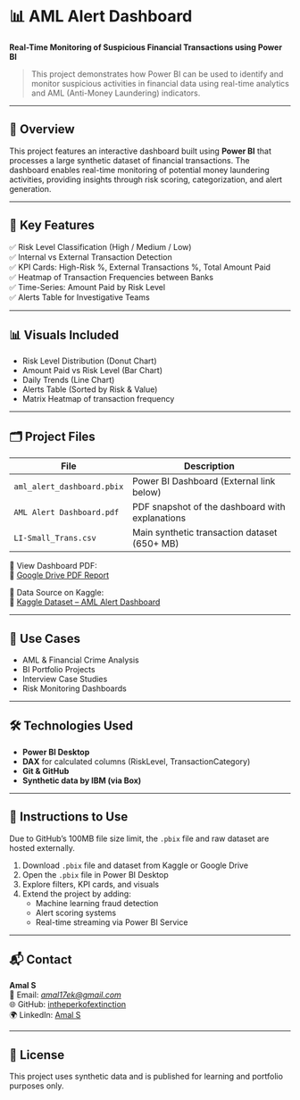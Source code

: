 # 📊 AML Alert Dashboard  
**Real-Time Monitoring of Suspicious Financial Transactions using Power BI**

> This project demonstrates how Power BI can be used to identify and monitor suspicious activities in financial data using real-time analytics and AML (Anti-Money Laundering) indicators.

---

## 📁 Overview

This project features an interactive dashboard built using **Power BI** that processes a large synthetic dataset of financial transactions. The dashboard enables real-time monitoring of potential money laundering activities, providing insights through risk scoring, categorization, and alert generation.

---

## 🧠 Key Features

✅ Risk Level Classification (High / Medium / Low)  
✅ Internal vs External Transaction Detection  
✅ KPI Cards: High-Risk %, External Transactions %, Total Amount Paid  
✅ Heatmap of Transaction Frequencies between Banks  
✅ Time-Series: Amount Paid by Risk Level  
✅ Alerts Table for Investigative Teams

---

## 📊 Visuals Included

- Risk Level Distribution (Donut Chart)  
- Amount Paid vs Risk Level (Bar Chart)  
- Daily Trends (Line Chart)  
- Alerts Table (Sorted by Risk & Value)  
- Matrix Heatmap of transaction frequency

---

## 🗂️ Project Files

| File                          | Description                                       |
|------------------------------|---------------------------------------------------|
| `aml_alert_dashboard.pbix`   | Power BI Dashboard (External link below)         |
| `AML Alert Dashboard.pdf`    | PDF snapshot of the dashboard with explanations  |
| `LI-Small_Trans.csv`         | Main synthetic transaction dataset (650+ MB)     |

📎 View Dashboard PDF:  
🔗 [Google Drive PDF Report](https://drive.google.com/file/d/1Mm6CP4lPSqUj-n8Mw_7r-9qPtJosXtVI/view?usp=sharing)

📎 Data Source on Kaggle:  
🔗 [Kaggle Dataset – AML Alert Dashboard](https://www.kaggle.com/datasets/amals418/aml-alert-dashboard)

---

## 📌 Use Cases

- AML & Financial Crime Analysis  
- BI Portfolio Projects  
- Interview Case Studies  
- Risk Monitoring Dashboards

---

## 🛠️ Technologies Used

- **Power BI Desktop**
- **DAX** for calculated columns (RiskLevel, TransactionCategory)
- **Git & GitHub**
- **Synthetic data by IBM (via Box)**

---

## 🚀 Instructions to Use

Due to GitHub’s 100MB file size limit, the `.pbix` file and raw dataset are hosted externally.

1. Download `.pbix` file and dataset from Kaggle or Google Drive
2. Open the `.pbix` file in Power BI Desktop
3. Explore filters, KPI cards, and visuals
4. Extend the project by adding:
   - Machine learning fraud detection
   - Alert scoring systems
   - Real-time streaming via Power BI Service

---

## 📬 Contact

**Amal S**  
📧 Email: *amal17ek@gmail.com*  
🌐 GitHub: [intheperkofextinction](https://github.com/intheperkofextinction)  
🌍 LinkedIn: [Amal S](linkedin.com/in/amal-s-9a5b86310)

---

## 📄 License

This project uses synthetic data and is published for learning and portfolio purposes only.







